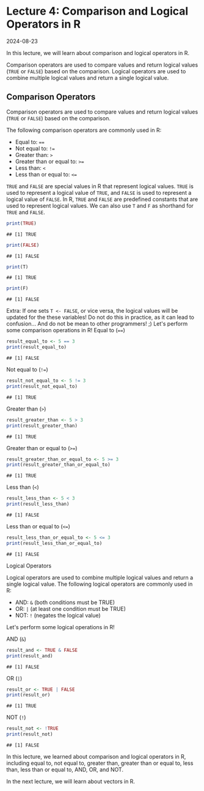 # Lecture 4: Comparison and Logical Operators in R
2024-08-23

In this lecture, we will learn about comparison and logical operators in R.

Comparison operators are used to compare values and return logical values
(`TRUE` or `FALSE`) based on the comparison. Logical operators are used to
combine multiple logical values and return a single logical value.

## Comparison Operators

Comparison operators are used to compare values and return logical values
(`TRUE` or `FALSE`) based on the comparison.

The following comparison operators are commonly used in R:

- Equal to: `==`
- Not equal to: `!=`
- Greater than: `>`
- Greater than or equal to: `>=`
- Less than: `<`
- Less than or equal to: `<=`

`TRUE` and `FALSE` are special values in R that represent logical values.
`TRUE` is used to represent a logical value of `TRUE`, and `FALSE` is used to
represent a logical value of `FALSE`. In R, `TRUE` and `FALSE` are predefined
constants that are used to represent logical values. We can also use `T` and
`F` as shorthand for `TRUE` and `FALSE`.


``` r
print(TRUE)
```

```
## [1] TRUE
```

``` r
print(FALSE)
```

```
## [1] FALSE
```

``` r
print(T)
```

```
## [1] TRUE
```

``` r
print(F)
```

```
## [1] FALSE
```

Extra: If one sets `T <- FALSE`, or vice versa, the logical values will be
       updated for the these variables! Do not do this in practice, as it can
       lead to confusion... And do not be mean to other programmers! ;)
Let's perform some comparison operations in R!
Equal to (`==`)


``` r
result_equal_to <- 5 == 3
print(result_equal_to)
```

```
## [1] FALSE
```

Not equal to (`!=`)


``` r
result_not_equal_to <- 5 != 3
print(result_not_equal_to)
```

```
## [1] TRUE
```

Greater than (`>`)


``` r
result_greater_than <- 5 > 3
print(result_greater_than)
```

```
## [1] TRUE
```

Greater than or equal to (`>=`)


``` r
result_greater_than_or_equal_to <- 5 >= 3
print(result_greater_than_or_equal_to)
```

```
## [1] TRUE
```

Less than (`<`)


``` r
result_less_than <- 5 < 3
print(result_less_than)
```

```
## [1] FALSE
```

Less than or equal to (`<=`)


``` r
result_less_than_or_equal_to <- 5 <= 3
print(result_less_than_or_equal_to)
```

```
## [1] FALSE
```

Logical Operators

Logical operators are used to combine multiple logical values and return a
single logical value. The following logical operators are commonly used in R:
- AND: `&` (both conditions must be TRUE)
- OR: `|` (at least one condition must be TRUE)
- NOT: `!` (negates the logical value)

Let's perform some logical operations in R!

AND (`&`)


``` r
result_and <- TRUE & FALSE
print(result_and)
```

```
## [1] FALSE
```

OR (`|`)


``` r
result_or <- TRUE | FALSE
print(result_or)
```

```
## [1] TRUE
```

NOT (`!`)


``` r
result_not <- !TRUE
print(result_not)
```

```
## [1] FALSE
```

In this lecture, we learned about comparison and logical operators in R,
including equal to, not equal to, greater than, greater than or equal to,
less than, less than or equal to, AND, OR, and NOT.

In the next lecture, we will learn about vectors in R.
